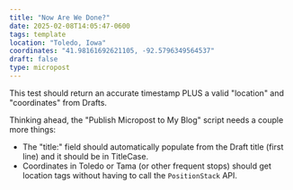 ```yaml
---
title: "Now Are We Done?"
date: 2025-02-08T14:05:47-0600
tags: template
location: "Toledo, Iowa"
coordinates: "41.98161692621105, -92.5796349564537"
draft: false
type: micropost
---
```

This test should return an accurate timestamp PLUS a valid "location" and "coordinates" from Drafts.

Thinking ahead, the "Publish Micropost to My Blog" script needs a couple more things:

  - The "title:" field should automatically populate from the Draft title (first line) and it should be in TitleCase.
  - Coordinates in Toledo or Tama (or other frequent stops) should get location tags without having to call the `PositionStack` API.
  